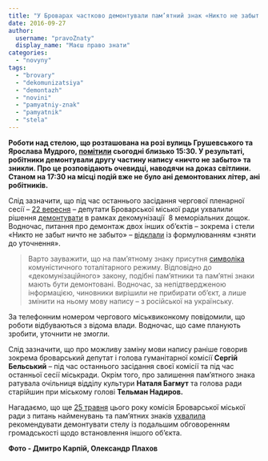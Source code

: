 ```yaml
---
title: "У Броварах частково демонтували пам’ятний знак «Никто не забыт ничто не забыто» - ФОТО"
date: 2016-09-27
author: 
  username: "pravoZnaty"
  display_name: "Маєш право знати"
categories: 
  - "novyny"
tags: 
  - "brovary"
  - "dekomunizatsiya"
  - "demontazh"
  - "novini"
  - "pamyatniy-znak"
  - "pamyatnik"
  - "stela"
---
```


**Роботи над стелою, що розташована на розі вулиць Грушевського та Ярослава Мудрого, [помітили](https://www.facebook.com/photo.php?fbid=968845959910319&set=gm.1372731549423474&type=3&theater) сьогодні близько 15:30. У результаті, робітники демонтували другу частину напису «ничто не забыто» та зникли. Про це розповідають очевидці, наводячи на доказ світлини. Станом на 17:30 на місці подій вже не було ані демонтованих літер, ані робітників.**

Слід зазначити, що під час останнього засідання чергової пленарної сесії – [22 вересня](https://mpz.brovary.org/18-ta-sesiya-brovarskoyi-miskoyi-rady-rishennya-pryjmaye-sformovana-bilshist-hto-proty/) – депутати Броварської міської ради ухвалили рішення [демонтувати](http://brovary-rada.gov.ua/documents/24463.html) в рамках декомунізації  8 меморіальних дощок. Водночас, питання про демонтаж двох інших об’єктів – зокрема і стели «Никто не забыт ничто не забыто» – [відклали](https://onedrive.live.com/?authkey=%21AIDYQIzAHLXqlNM&cid=76CC13A1B9E773BD&id=76CC13A1B9E773BD%21460&parId=76CC13A1B9E773BD%21459&o=OneUp) із формулюванням «зняти до уточнення».

> Варто зауважити, що на пам’ятному знаку присутня [символіка](https://mpz.brovary.org/dekomunizatsiya-po-brovarsky-za-9-misyatsiv-demontuvaly-lyshe-odnu-memorialnu-tablychku-fotoreportazh/) комуністичного тоталітарного режиму. Відповідно до «декомунізаційного» закону, подібні пам’ятники та пам’ятні знаки мають бути демонтовані. Водночас, за непідтвердженою інформацією, чиновники вирішили не прибирати об’єкт, а лише змінити на ньому мову напису – з російської на українську.

За телефонним номером чергового міськвиконкому повідомили, що роботи відбуваються з відома влади. Водночас, що саме планують зробити, уточнити не змогли.

Слід зазначити, що про можливу заміну мови напису раніше говорив зокрема броварський депутат і голова гуманітарної комісії **Сергій Бельський** – під час останнього засідання своєї комісії та під час останньої сесії міськради. Окрім того, про залишення пам’ятного знака ратувала очільниця відділу культури **Наталя Багмут** та голова ради старійшин при міському голові **Тельман Надиров.**

Нагадаємо, що ще [25 травня](https://mpz.brovary.org/u-brovarah-perejmenuyut-shhe-kilka-vulyts-ta-demontuyut-pam-yatni-doshky-komunistychnym-idolam/) цього року комісія Броварської міської ради з питань найменувань та пам’ятних знаків [ухвалила](http://www.slideshare.net/DmytroKarpiy/1-25052016) рекомендувати демонтувати стелу із подальшим обговоренням громадськості щодо встановлення іншого об’єкта.

**Фото - Дмитро Карпій, Олександр Плахов**

